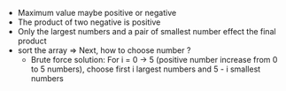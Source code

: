 - Maximum value maybe positive or negative
- The product of two negative is positive
- Only the largest numbers and a pair of smallest number effect the final product
- sort the array => Next, how to choose number ? 
  - Brute force solution: For i = 0 -> 5 (positive number increase from 0 to 5 numbers), choose first i largest numbers and 5 - i smallest numbers
